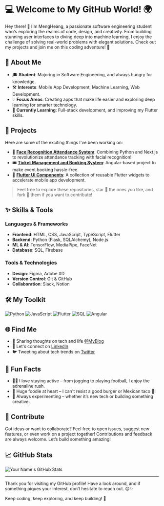 # 💻 Welcome to My GitHub World! 🌍

Hey there! 👋 I'm MengHeang, a passionate software engineering student who's exploring the realms of code, design, and creativity. From building stunning user interfaces to diving deep into machine learning, I enjoy the challenge of solving real-world problems with elegant solutions. Check out my projects and join me on this coding adventure! 🚀

## 🚀 About Me

- 🎓 **Student**: Majoring in Software Engineering, and always hungry for knowledge.
- 🛠️ **Interests**: Mobile App Development, Machine Learning, Web Development.
- 💡 **Focus Areas**: Creating apps that make life easier and exploring deep learning for smarter technology.
- 🌱 **Currently Learning**: Full-stack development, and improving my Flutter skills.

## 💼 Projects

Here are some of the exciting things I've been working on:

- 📝 **[Face Recognition Attendance System](#)**: Combining Python and Next.js to revolutionize attendance tracking with facial recognition!
- 🎟️ **[Ticket Management and Booking System](#)**: Angular-based project to make event booking hassle-free.
- 📱 **[Flutter UI Components](#)**: A collection of reusable Flutter widgets to accelerate mobile app development.

> Feel free to explore these repositories, star 🌟 the ones you like, and fork 🍴 them if you want to contribute!

## ✨ Skills & Tools

### Languages & Frameworks
- **Frontend**: HTML, CSS, JavaScript, TypeScript, Flutter
- **Backend**: Python (Flask, SQLAlchemy), Node.js
- **ML & AI**: TensorFlow, MediaPipe, FaceNet
- **Database**: SQL, Firebase

### Tools & Technologies
- **Design**: Figma, Adobe XD
- **Version Control**: Git & GitHub
- **Collaboration**: Slack, Notion

## 🛠️ My Toolkit

![Python](https://img.shields.io/badge/-Python-3776AB?logo=python&logoColor=white&style=flat-square)
![JavaScript](https://img.shields.io/badge/-JavaScript-F7DF1E?logo=javascript&logoColor=black&style=flat-square)
![Flutter](https://img.shields.io/badge/-Flutter-02569B?logo=flutter&logoColor=white&style=flat-square)
![SQL](https://img.shields.io/badge/-SQL-4479A1?logo=postgresql&logoColor=white&style=flat-square)
![Angular](https://img.shields.io/badge/-Angular-DD0031?logo=angular&logoColor=white&style=flat-square)

## 🌐 Find Me

- 🌱 Sharing thoughts on tech and life [@MyBlog](#)
- 💬 Let's connect on [LinkedIn](#)
- 🐦 Tweeting about tech trends on [Twitter](#)

## 🌟 Fun Facts

- 🚴‍♂️ I love staying active – from jogging to playing football, I enjoy the adrenaline rush.
- 🍔 Huge foodie at heart – I can't resist a good burger or Mexican taco 🌮!
- 👾 Always experimenting – whether it’s new tech or building something creative.

## 🤝 Contribute

Got ideas or want to collaborate? Feel free to open issues, suggest new features, or even work on a project together! Contributions and feedback are always welcome. Let’s build something amazing!

## 📈 GitHub Stats

![Your Name's GitHub Stats](https://github-readme-stats.vercel.app/api?username=your-github-username&show_icons=true&theme=radical)

---

Thank you for visiting my GitHub profile! Have a look around, and if something piques your interest, don’t hesitate to reach out. 😊✨ 

Keep coding, keep exploring, and keep building! 🚀
